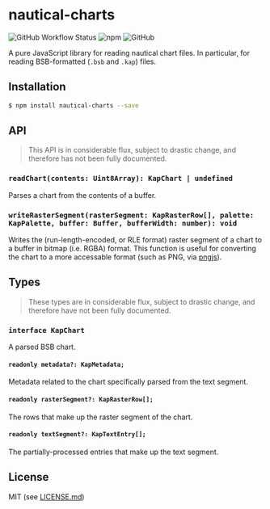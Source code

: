 # nautical-charts

![GitHub Workflow Status](https://img.shields.io/github/workflow/status/philliphoff/nautical-charts/CI)
![npm](https://img.shields.io/npm/v/nautical-charts)
![GitHub](https://img.shields.io/github/license/philliphoff/nautical-charts)

A pure JavaScript library for reading nautical chart files. In particular, for reading BSB-formatted (`.bsb` and `.kap`) files.

## Installation

```bash
$ npm install nautical-charts --save
```

## API

> This API is in considerable flux, subject to drastic change, and therefore has not been fully documented.

### `readChart(contents: Uint8Array): KapChart | undefined`

Parses a chart from the contents of a buffer.

### `writeRasterSegment(rasterSegment: KapRasterRow[], palette: KapPalette, buffer: Buffer, bufferWidth: number): void`

Writes the (run-length-encoded, or RLE format) raster segment of a chart to a buffer in bitmap (i.e. RGBA) format. This function is useful for converting the chart to a more accessable format (such as PNG, via [pngjs](https://www.npmjs.com/package/pngjs)).

## Types

> These types are in considerable flux, subject to drastic change, and therefore have not been fully documented.

### `interface KapChart`

A parsed BSB chart.

#### `readonly metadata?: KapMetadata;`

Metadata related to the chart specifically parsed from the text segment.

#### `readonly rasterSegment?: KapRasterRow[];`

The rows that make up the raster segment of the chart.

#### `readonly textSegment?: KapTextEntry[];`

The partially-processed entries that make up the text segment.

## License

MIT (see [LICENSE.md](LICENSE.md))